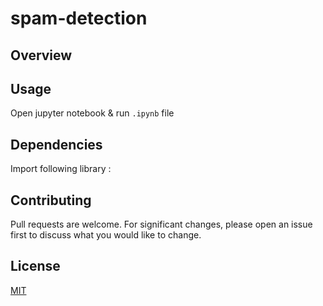 # spam-detection
## Overview



## Usage
Open jupyter notebook & run `.ipynb` file

## Dependencies
Import following library :


## Contributing

Pull requests are welcome. For significant changes, please open an issue first
to discuss what you would like to change.

## License

[MIT](https://choosealicense.com/licenses/mit/)
